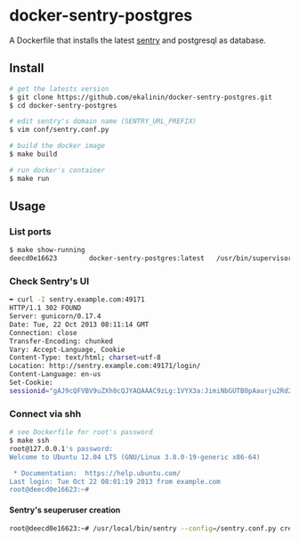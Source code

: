 docker-sentry-postgres
======================

A Dockerfile that installs the latest
[sentry](https://github.com/getsentry/sentry) and postgresql as database.

Install
-------

````bash
# get the latests version
$ git clone https://github.com/ekalinin/docker-sentry-postgres.git
$ cd docker-sentry-postgres

# edit sentry's domain name (SENTRY_URL_PREFIX)
$ vim conf/sentry.conf.py

# build the docker image
$ make build

# run docker's container
$ make run
````

Usage
-----

### List ports

````bash
$ make show-running 
deecd0e16623        docker-sentry-postgres:latest   /usr/bin/supervisord   19 minutes ago      Up 19 minutes       49170->22, 49171->9000
````

### Check Sentry's UI

````bash
➥ curl -I sentry.example.com:49171
HTTP/1.1 302 FOUND
Server: gunicorn/0.17.4
Date: Tue, 22 Oct 2013 08:11:14 GMT
Connection: close
Transfer-Encoding: chunked
Vary: Accept-Language, Cookie
Content-Type: text/html; charset=utf-8
Location: http://sentry.example.com:49171/login/
Content-Language: en-us
Set-Cookie:
sessionid="gAJ9cQFVBV9uZXh0cQJYAQAAAC9zLg:1VYX3a:JimiNbGUTB0pAaurju2Rd2CfEio"; expires=Tue, 05-Nov-2013 08:11:14 GMT; httponly; Max-Age=1209600; Path=/
````

### Connect via shh

````bash
# see Dockerfile for root's password
$ make ssh 
root@127.0.0.1's password: 
Welcome to Ubuntu 12.04 LTS (GNU/Linux 3.8.0-19-generic x86-64)

 * Documentation:  https://help.ubuntu.com/
Last login: Tue Oct 22 08:01:19 2013 from example.com
root@deecd0e16623:~# 
````

#### Sentry's seuperuser creation

````bash
root@deecd0e16623:~# /usr/local/bin/sentry --config=/sentry.conf.py createsuperuser
````
